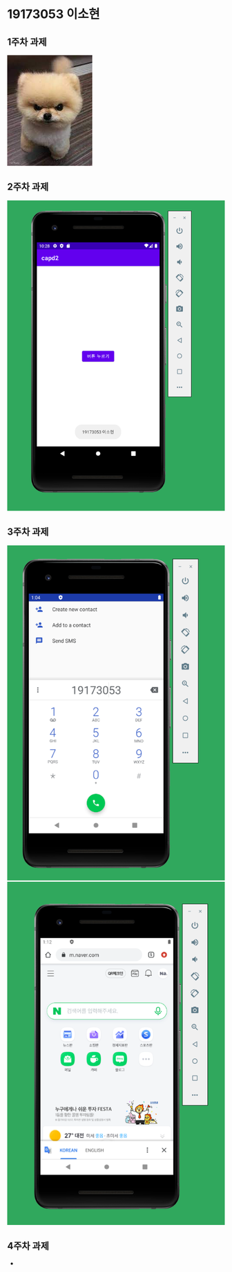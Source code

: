 # 19173053 이소현

## 1주차 과제
<img width="" height="" src="./png/강아지.png/"></img>

## 2주차 과제
<img width="" height="" src="./png/2주차 출석 과제.PNG/"></img>

## 3주차 과제

<img width="" height="" src="./png/3주차 과제 1.PNG/"></img>
<img width="" height="" src="./png/3주차 과제 2.PNG/"></img>

## 4주차 과제
  -

